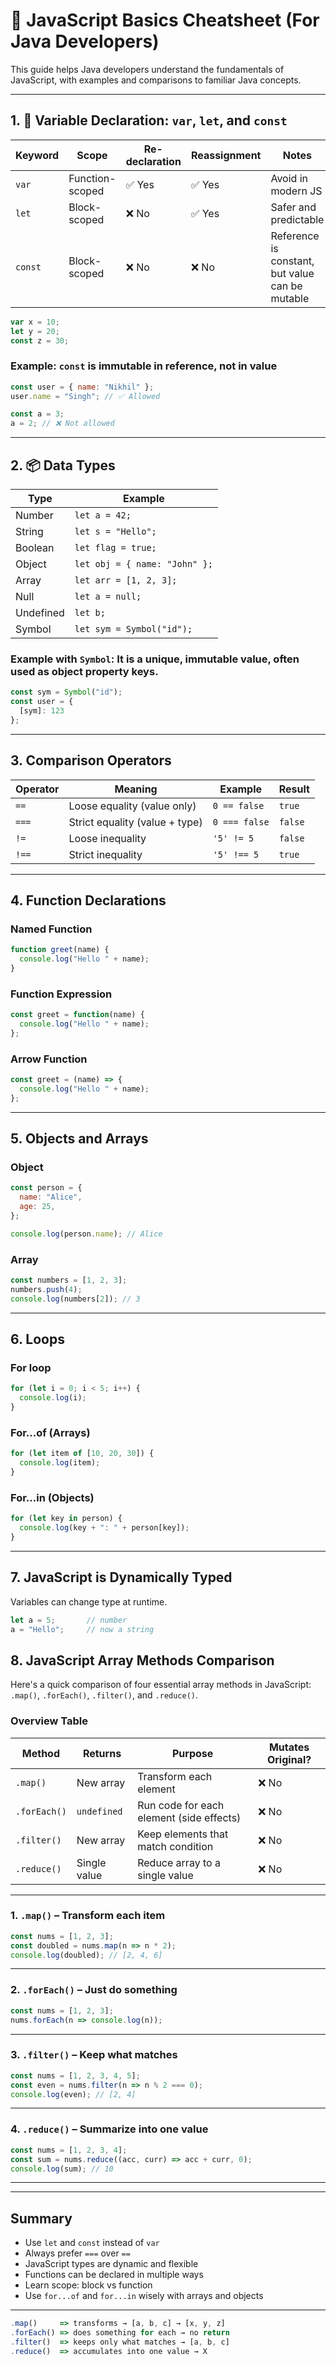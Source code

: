 
# 🧠 JavaScript Basics Cheatsheet (For Java Developers)

This guide helps Java developers understand the fundamentals of JavaScript, with examples and comparisons to familiar Java concepts.

---

## 1. 📝 Variable Declaration: `var`, `let`, and `const`

| Keyword | Scope             | Re-declaration | Reassignment | Notes |
|---------|------------------|----------------|--------------|-------|
| `var`   | Function-scoped   | ✅ Yes         | ✅ Yes       | Avoid in modern JS |
| `let`   | Block-scoped      | ❌ No          | ✅ Yes       | Safer and predictable |
| `const` | Block-scoped      | ❌ No          | ❌ No        | Reference is constant, but value can be mutable |

```js
var x = 10;
let y = 20;
const z = 30;
```

### Example: `const` is immutable in reference, not in value
```js
const user = { name: "Nikhil" };
user.name = "Singh"; // ✅ Allowed

const a = 3;
a = 2; // ❌ Not allowed
```

---

## 2. 📦 Data Types

| Type       | Example                     |
|------------|-----------------------------|
| Number     | `let a = 42;`               |
| String     | `let s = "Hello";`          |
| Boolean    | `let flag = true;`          |
| Object     | `let obj = { name: "John" };` |
| Array      | `let arr = [1, 2, 3];`      |
| Null       | `let a = null;`             |
| Undefined  | `let b;`                    |
| Symbol     | `let sym = Symbol("id");`   |

### Example with `Symbol`: It is a unique, immutable value, often used as object property keys.

```js
const sym = Symbol("id");
const user = {
  [sym]: 123
};
```

---

## 3. Comparison Operators

| Operator | Meaning                              | Example         | Result   |
|----------|--------------------------------------|------------------|----------|
| `==`     | Loose equality (value only)          | `0 == false`     | `true`   |
| `===`    | Strict equality (value + type)       | `0 === false`    | `false`  |
| `!=`     | Loose inequality                     | `'5' != 5`       | `false`  |
| `!==`    | Strict inequality                    | `'5' !== 5`      | `true`   |

---

## 4. Function Declarations

### Named Function
```js
function greet(name) {
  console.log("Hello " + name);
}
```

### Function Expression
```js
const greet = function(name) {
  console.log("Hello " + name);
};
```

### Arrow Function
```js
const greet = (name) => {
  console.log("Hello " + name);
};
```

---

## 5. Objects and Arrays

### Object
```js
const person = {
  name: "Alice",
  age: 25,
};

console.log(person.name); // Alice
```

### Array
```js
const numbers = [1, 2, 3];
numbers.push(4);
console.log(numbers[2]); // 3
```

---

## 6. Loops

### For loop
```js
for (let i = 0; i < 5; i++) {
  console.log(i);
}
```

### For...of (Arrays)
```js
for (let item of [10, 20, 30]) {
  console.log(item);
}
```

### For...in (Objects)
```js
for (let key in person) {
  console.log(key + ": " + person[key]);
}
```

---

## 7. JavaScript is Dynamically Typed

Variables can change type at runtime.

```js
let a = 5;       // number
a = "Hello";     // now a string
```
## 8. JavaScript Array Methods Comparison

Here's a quick comparison of four essential array methods in JavaScript: `.map()`, `.forEach()`, `.filter()`, and `.reduce()`.

###  Overview Table

| Method       | Returns         | Purpose                                  | Mutates Original? |
|--------------|------------------|------------------------------------------|--------------------|
| `.map()`     | New array        | Transform each element                   | ❌ No              |
| `.forEach()` | `undefined`      | Run code for each element (side effects) | ❌ No              |
| `.filter()`  | New array        | Keep elements that match condition       | ❌ No              |
| `.reduce()`  | Single value     | Reduce array to a single value           | ❌ No              |

---

### 1. `.map()` – Transform each item

```js
const nums = [1, 2, 3];
const doubled = nums.map(n => n * 2);
console.log(doubled); // [2, 4, 6]
```

---

### 2. `.forEach()` – Just do something

```js
const nums = [1, 2, 3];
nums.forEach(n => console.log(n));
```

---

### 3. `.filter()` – Keep what matches

```js
const nums = [1, 2, 3, 4, 5];
const even = nums.filter(n => n % 2 === 0);
console.log(even); // [2, 4]
```

---

### 4. `.reduce()` – Summarize into one value

```js
const nums = [1, 2, 3, 4];
const sum = nums.reduce((acc, curr) => acc + curr, 0);
console.log(sum); // 10
```

---

---

## Summary

- Use `let` and `const` instead of `var`
- Always prefer `===` over `==`
- JavaScript types are dynamic and flexible
- Functions can be declared in multiple ways
- Learn scope: block vs function
- Use `for...of` and `for...in` wisely with arrays and objects

---

```js
.map()     => transforms → [a, b, c] → [x, y, z]
.forEach() => does something for each → no return
.filter()  => keeps only what matches → [a, b, c]
.reduce()  => accumulates into one value → X
```

